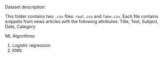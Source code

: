 Dataset description:

This folder contains two `.csv` files: `real.csv` and `fake.csv`. Each file contains snippets from news articles with the following attributes: Title, Text, Subject, Date, Category

ML Algorithms:
1. Logistic regression
2. KNN
